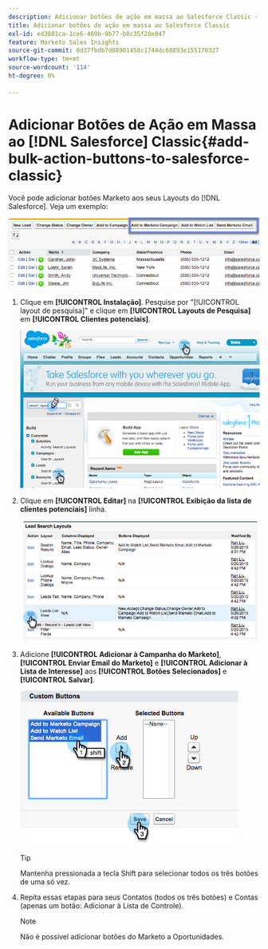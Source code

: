 ```yaml
---
description: Adicionar botões de ação em massa ao Salesforce Classic - Documentação do Marketo - Documentação do produto
title: Adicionar botões de ação em massa ao Salesforce Classic
exl-id: ed3881ca-1ce6-469b-9b77-b8c35f28e847
feature: Marketo Sales Insights
source-git-commit: 0d37fbdb7d08901458c1744dc68893e155176327
workflow-type: tm+mt
source-wordcount: '114'
ht-degree: 0%

---
```


# Adicionar Botões de Ação em Massa ao [!DNL Salesforce] Classic{#add-bulk-action-buttons-to-salesforce-classic}

Você pode adicionar botões Marketo aos seus Layouts do [!DNL Salesforce]. Veja um exemplo:

![](assets/add-bulk-action-buttons-to-salesforce-classic-1.png)

1. Clique em **[!UICONTROL Instalação]**. Pesquise por &quot;[!UICONTROL layout de pesquisa]&quot; e clique em **[!UICONTROL Layouts de Pesquisa]** em **[!UICONTROL Clientes potenciais]**.

   ![](assets/add-bulk-action-buttons-to-salesforce-classic-2.png)

1. Clique em **[!UICONTROL Editar]** na **[!UICONTROL Exibição da lista de clientes potenciais]** linha.

   ![](assets/add-bulk-action-buttons-to-salesforce-classic-3.png)

1. Adicione **[!UICONTROL Adicionar à Campanha do Marketo]**, **[!UICONTROL Enviar Email do Marketo]** e **[!UICONTROL Adicionar à Lista de Interesse]** aos **[!UICONTROL Botões Selecionados]** e **[!UICONTROL Salvar]**.

   ![](assets/add-bulk-action-buttons-to-salesforce-classic-4.png)

   >[!TIP]
   >
   >Mantenha pressionada a tecla Shift para selecionar todos os três botões de uma só vez.

1. Repita essas etapas para seus Contatos (todos os três botões) e Contas (apenas um botão: Adicionar à Lista de Controle).

   >[!NOTE]
   >
   >Não é possível adicionar botões do Marketo a Oportunidades.
